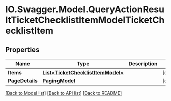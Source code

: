 # IO.Swagger.Model.QueryActionResultTicketChecklistItemModelTicketChecklistItem
## Properties

Name | Type | Description | Notes
------------ | ------------- | ------------- | -------------
**Items** | [**List&lt;TicketChecklistItemModel&gt;**](TicketChecklistItemModel.md) |  | [optional] 
**PageDetails** | [**PagingModel**](PagingModel.md) |  | [optional] 

[[Back to Model list]](../README.md#documentation-for-models) [[Back to API list]](../README.md#documentation-for-api-endpoints) [[Back to README]](../README.md)

